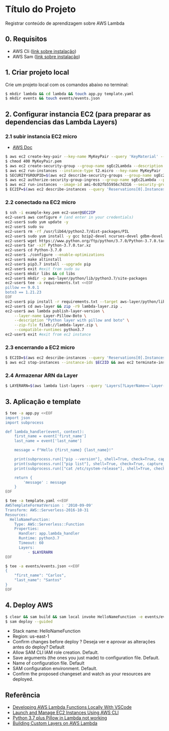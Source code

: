 
# Título do Projeto

Registrar conteúdo de aprendizagem sobre AWS Lambda

## 0. Requisitos
- AWS Cli ([link sobre instalação](https://docs.aws.amazon.com/pt_br/cli/latest/userguide/getting-started-install.html))
- AWS Sam ([link sobre instalação](https://docs.aws.amazon.com/pt_br/serverless-application-model/latest/developerguide/serverless-sam-cli-install.html))

## 1. Criar projeto local

Crie um projeto local com os comandos abaixo no terminal:


```bash
$ mkdir lambda && cd lambda && touch app.py template.yaml
$ mkdir events && touch events/events.json
```

## 2. Configurar instancia EC2 (para preparar as dependencias das Lambda Layers)
### 2.1 subir instancia EC2 micro
- [AWS Doc](https://docs.aws.amazon.com/pt_br/cli/latest/userguide/cli-services-ec2-instances.html)

```bash
$ aws ec2 create-key-pair --key-name MyKeyPair --query 'KeyMaterial' --output text > ~/.aws/MyKeyPair.pem
$ chmod 400 MyKeyPair.pem
$ aws ec2 create-security-group --group-name sgEc2Lambda --description "Security group EC2 Lambda"
$ aws ec2 run-instances --instance-type t2.micro --key-name MyKeyPair
$ SECURITYGROUPID=$(aws ec2 describe-security-groups --group-name sgEc2Lambda --query "SecurityGroups[*].{Name:GroupId}" --output text)
$ aws ec2 authorize-security-group-ingress --group-name sgEc2Lambda --protocol tcp --port 22 --cidr 0.0.0.0/0
$ aws ec2 run-instances --image-id ami-0c02fb55956c7d316 --security-group-ids $SECURITYGROUPID --instance-type t2.micro --key-name AwsKeyPair
$ EC2IP=$(aws ec2 describe-instances --query 'Reservations[0].Instances[0].PublicIpAddress' --output text)
```
### 2.2 conectado na EC2 micro
```bash
$ ssh -i example-key.pem ec2-user@$EC2IP
ec2-user$ aws configure # (and enter in your credentials)
ec2-user$ sudo yum update -y
ec2-user$ sudo su
ec2-user$ rm -rf /usr/lib64/python2.7/dist-packages/PIL
ec2-user$ sudo yum install -y gcc bzip2-devel ncurses-devel gdbm-devel xz-devel sqlite-devel openssl-devel tk-devel uuid-devel readline-devel zlib-devel libffi-devel
ec2-user$ wget https://www.python.org/ftp/python/3.7.0/Python-3.7.0.tar.xz
ec2-user$ tar -xJf Python-3.7.0.tar.xz
ec2-user$ cd Python-3.7.0
ec2-user$ ./configure --enable-optimizations
ec2-user$ make altinstall
ec2-user$ pip3.7 install --upgrade pip
ec2-user$ exit #exit from sudo su
ec2-user$ mkdir libs && cd libs
ec2-user$ mkdir -p aws-layer/python/lib/python3.7/site-packages
ec2-user$ tee -a requirements.txt <<EOF
pillow == 9.0.1
boto3 == 1.21.23
EOF
ec2-user$ pip install -r requirements.txt --target aws-layer/python/lib/python3.7/site-packages
ec2-user$ cd aws-layer && zip -r9 lambda-layer.zip .
ec2-user$ aws lambda publish-layer-version \
    --layer-name Layer-Pillow-Boto \
    --description "Python layer with pillow and boto" \
    --zip-file fileb://lambda-layer.zip \
    --compatible-runtimes python3.7
ec2-user$ exit #exit from ec2 instance
```
### 2.3 encerrando a EC2 micro
```bash
$ EC2ID=$(aws ec2 describe-instances --query 'Reservations[0].Instances[0].InstanceId' --output text)
$ aws ec2 stop-instances --instance-ids $EC2ID && aws ec2 terminate-instances --instance-ids $EC2ID
```
### 2.4 Armazenar ARN da Layer
```bash
$ LAYERARN=$(aws lambda list-layers --query 'Layers[?LayerName==`Layer-Pillow-Boto`].LatestMatchingVersion.LayerVersionArn' --output text)
```

## 3. Aplicação e template

```bash
$ tee -a app.py <<EOF
import json
import subprocess

def lambda_handler(event, context):
    first_name = event['first_name']
    last_name = event['last_name']

    message = f"Hello {first_name} {last_name}!"  

    print(subprocess.run(["pip --version"], shell=True, check=True, capture_output=True, text=True).stdout)
    print(subprocess.run(["pip list"], shell=True, check=True, capture_output=True, text=True).stdout)
    print(subprocess.run(["cat /etc/system-release"], shell=True, check=True, capture_output=True, text=True).stdout)

    return { 
        'message' : message
    }
EOF
```

```bash
$ tee -a template.yaml <<EOF
AWSTemplateFormatVersion : '2010-09-09'
Transform: AWS::Serverless-2016-10-31
Resources:
  HelloNameFunction:
    Type: AWS::Serverless::Function
    Properties:
      Handler: app.lambda_handler
      Runtime: python3.7
      Timeout: 60
      Layers:
          - $LAYERARN
EOF
```
```bash
$ tee -a events/events.json <<EOF
{
    "first_name": "Carlos",
    "last_name": "Santos"
}
EOF
```
## 4. Deploy AWS

```bash
$ clear && sam build && sam local invoke HelloNameFunction -e events/events.json
$ sam deploy --guided
```
- Stack name: HelloNameFunction
- Region: us-east-1
- Confirm changes before deploy ? Deseja ver e aprovar as alterações antes do deploy? Default
- Allow SAM CLI IAM role creation. Default.
- Save arguments (the ones you just made) to configuration file. Default.
- Name of configuration file. Default
- SAM configuration environment. Default.
- Confirm the proposed changeset and watch as your resources are deployed.

## Referência

 - [Developing AWS Lambda Functions Locally With VSCode](https://travis.media/developing-aws-lambda-functions-locally-vscode/)
 - [Launch and Manage EC2 Instances Using AWS CLI](https://medium.com/swlh/launch-and-manage-ec2-instances-using-aws-cli-7efae00e264b)
 - [Python 3.7 plus Pillow in Lambda not working](https://forums.aws.amazon.com/thread.jspa?threadID=309588)
 - [Building Custom Layers on AWS Lambda](https://towardsdatascience.com/building-custom-layers-on-aws-lambda-35d17bd9abbb)
